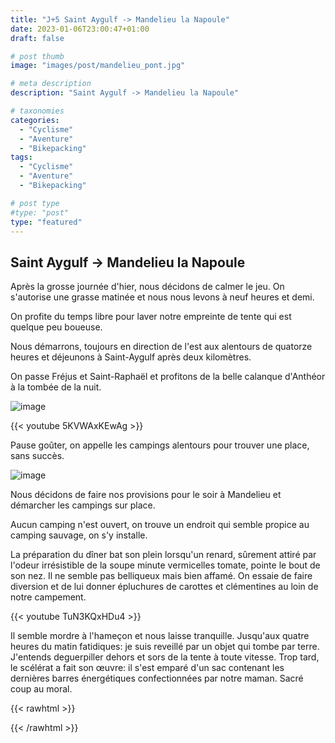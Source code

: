 ```yaml
---
title: "J+5 Saint Aygulf -> Mandelieu la Napoule"
date: 2023-01-06T23:00:47+01:00
draft: false

# post thumb
image: "images/post/mandelieu_pont.jpg"

# meta description
description: "Saint Aygulf -> Mandelieu la Napoule"

# taxonomies
categories:
  - "Cyclisme" 
  - "Aventure" 
  - "Bikepacking"
tags:
  - "Cyclisme" 
  - "Aventure" 
  - "Bikepacking"

# post type
#type: "post"
type: "featured"
---
```


## Saint Aygulf -> Mandelieu la Napoule

Après la grosse journée d'hier, nous décidons de calmer le jeu. On s'autorise une grasse matinée et nous nous levons à neuf heures et demi. 

On profite du temps libre pour laver notre empreinte de tente qui est quelque peu boueuse. 

Nous démarrons, toujours en direction de l'est aux alentours de quatorze heures et déjeunons à Saint-Aygulf après deux kilomètres. 

On passe Fréjus et Saint-Raphaël et profitons de la belle calanque d'Anthéor à la tombée de la nuit. 

 ![image](../../images/post/mandelieu_colline.jpg)

{{< youtube 5KVWAxKEwAg >}} 

Pause goûter, on appelle les campings alentours pour trouver une place, sans succès.

![image](../../images/post/mandelieu_nathan.jpg)

Nous décidons de faire nos provisions pour le soir à Mandelieu et démarcher les campings sur place. 

Aucun camping n'est ouvert, on trouve un endroit qui semble propice au camping sauvage, on s'y installe. 

La préparation du dîner bat son plein lorsqu'un renard, sûrement attiré par l'odeur irrésistible de la soupe minute vermicelles tomate, pointe le bout de son nez. Il ne semble pas belliqueux mais bien affamé. On essaie de faire diversion et de lui donner épluchures de carottes et clémentines au loin de notre campement. 

{{< youtube TuN3KQxHDu4 >}}

Il semble mordre à l'hameçon et nous laisse tranquille. Jusqu'aux quatre heures du matin fatidiques: je suis reveillé par un objet qui tombe par terre. J'entends deguerpiller dehors et sors de la tente à toute vitesse. Trop tard, le scélérat a fait son œuvre: il s'est emparé d'un sac contenant les dernières barres énergétiques confectionnées par notre maman. Sacré coup au moral. 

{{< rawhtml >}} 
<div class="strava-embed-placeholder" data-embed-type="activity" data-embed-id="8353992667"></div><script src="https://strava-embeds.com/embed.js"></script>
{{< /rawhtml >}} 
